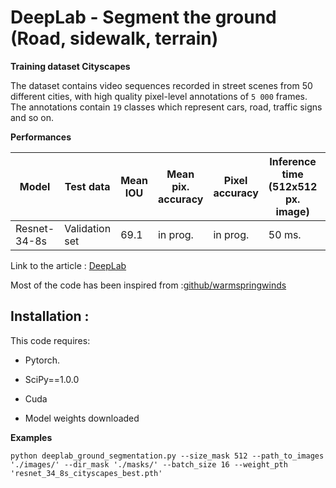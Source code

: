 # DeepLab - Segment the ground (Road, sidewalk, terrain)

**Training dataset Cityscapes**

 The dataset contains video sequences recorded in street scenes from 50 different cities, with high quality pixel-level annotations of  ```5 000``` frames. The annotations contain ```19``` classes which represent cars, road, traffic signs and so on.
 
 **Performances**
 
 | Model            | Test data |Mean IOU | Mean pix. accuracy | Pixel accuracy|Inference time (512x512 px. image) | Model Download Link |
|------------------|-----------|---------|--------------------|----------------|----|---------------------|
| Resnet-34-8s   | Validation set  |69.1  | in prog.           | in prog.       |50 ms.| [Dropbox](https://www.dropbox.com/s/jeaw9ny0jtl60uc/resnet_34_8s_cityscapes_best.pth?dl=0)            |


Link to the article : [DeepLab](https://arxiv.org/pdf/1606.00915.pdf)

Most of the code has been inspired from :[github/warmspringwinds](https://github.com/warmspringwinds/pytorch-segmentation-detection)

## Installation : 

This code requires:

- Pytorch.
- SciPy==1.0.0
- Cuda

- Model weights downloaded

**Examples**

```python deeplab_ground_segmentation.py --size_mask 512 --path_to_images './images/' --dir_mask './masks/' --batch_size 16 --weight_pth 'resnet_34_8s_cityscapes_best.pth'```
